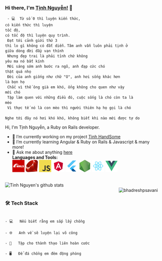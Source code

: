 ### Hi there, I'm [Tịnh Nguyễn!](https://github.com/tinhhandsome/tinhhandsome) 👋
<code> - 💻 &nbsp;Từ số 0 thì luyện kiến thức, <br/>có kiến thức thì luyện tốc độ, <br/>có tốc độ thì luyện quy trình.<br/>
Đạt tới cảnh giới thứ 3 thì lo gì không có đất diễn.</code>
<code>Tâm anh vẫn luôn phải tịnh ở giữa dòng đời đầy vạn thính <br>
Nhưng đẹp trai là phải tỉnh chứ không yêu ma nó bất kính <br>
Mới sáng sớm anh bước ra ngõ, anh đạp cức chó thật quá nhọ <br>
Đời của anh giống như chữ "O", anh hơi sống khác hơn là bọn họ <br>
Chắc vì thế ông già em khó, ổng không cho quen như vậy mới chó <br>
Tập làm quen với những điều đó, cuộc sống là chó còn ta là mèo <br>
Vì thực tế nó là con mèo thì người thiên hạ họ gọi là chó <br>
Nghe tới đây nó hơi khó khó, không biết khi nào mới được tự do</code>
<br />

Hi, I'm Tịnh Nguyễn, a Ruby on Rails developer.
- 🔭 I’m currently working on my project [Tinh HandSome](https://github.com/tinhhandsome)
- 🌱 I’m currently learning Angular & Ruby on Rails & Javascript & many more!
- 💬 Ask me about anything [here](https://github.com/tinhhandsome/interface_angular/issues) <br>
**Languages and Tools:** <br>
<code><img height="40" src="https://raw.githubusercontent.com/github/explore/80688e429a7d4ef2fca1e82350fe8e3517d3494d/topics/rails/rails.png"></code>
<code><img height="40" src="https://raw.githubusercontent.com/github/explore/80688e429a7d4ef2fca1e82350fe8e3517d3494d/topics/ruby/ruby.png"></code>
<code><img height="40" src="https://raw.githubusercontent.com/github/explore/80688e429a7d4ef2fca1e82350fe8e3517d3494d/topics/javascript/javascript.png"></code>
<code><img height="40" src="https://raw.githubusercontent.com/github/explore/80688e429a7d4ef2fca1e82350fe8e3517d3494d/topics/angular/angular.png"></code>
<code><img height="40" src="https://raw.githubusercontent.com/github/explore/80688e429a7d4ef2fca1e82350fe8e3517d3494d/topics/flutter/flutter.png"></code>
<code><img height="40" src="https://raw.githubusercontent.com/github/explore/80688e429a7d4ef2fca1e82350fe8e3517d3494d/topics/nodejs/nodejs.png"></code>
<code><img height="40" src="https://raw.githubusercontent.com/github/explore/80688e429a7d4ef2fca1e82350fe8e3517d3494d/topics/react/react.png"></code>
<code><img height="40" src="https://raw.githubusercontent.com/github/explore/80688e429a7d4ef2fca1e82350fe8e3517d3494d/topics/vue/vue.png"></code>

<br />
<a href="https://github.com/tinhhandsome/tinhhandsome">
  <img align="left" src="https://github-readme-stats.vercel.app/api?username=tinhhandsome&show_icons=true&theme=radical&line_height=27" alt="Tinh Nguyen's github stats" />
</a> <br>
<a href="https://github.com/tinhhandsome/tinhhandsome">
<img align="right" src="https://github-readme-stats.vercel.app/api/top-langs/?username=tinhhandsome&layout=compact&hide=html&theme=onedark&line_height=27" alt="bhadreshpsavani" />
</a>
<br />
<h3>🛠 Tech Stack</h3>
<code align="left">
- 💻 &nbsp; Nếu biết rằng em sắp lấy chồng <br/>
- 🌐 &nbsp; Anh về sẽ luyện lại võ công <br/>
- 🔧 &nbsp; Tập cho thành thạo liên hoàn cước <br/>
- 🖥 &nbsp; Để đá chồng em đêm động phòng <br/>
</code>


